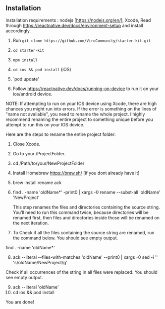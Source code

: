 ## Installation

Installation requirements : nodejs [https://nodejs.org/en/], Xcode, Read through https://reactnative.dev/docs/environment-setup and install accordingly.

1. Run `git clone https://github.com/ViroCommunity/starter-kit.git`
2. `cd starter-kit`
3. `npm install`
4. `cd ios && pod install` (iOS)
5. `pod update'

6. Follow https://reactnative.dev/docs/running-on-device to run it on your ios/android device.

NOTE: If attempting to run on your IOS device using Xcode, there are high chances you might run into errors. If the error is something on the lines of "name not available", you need to rename the whole project. I highly recommend renaming the entire project to something unique before you attempt to run this on your IOS device.

Here are the steps to rename the entire project folder:

1. Close Xcode.

2. Go to your /ProjectFolder.

3. cd /Path/to/your/NewProjectFolder
4. Install Homebrew https://brew.sh/ [if you dont already have it]
5. brew install rename ack
6. 
   find . -name 'oldName*' -print0 | xargs -0 rename --subst-all 'oldName' 'NewProject'
    
   This step renames the files and directories containing the source string. You’ll need to run this command twice, because directories will be renamed first, then files and directories inside those will be renamed on the next iteration.

  
7. To Check if all the files containing the source string are renamed, run the command below. You should see empty output.

  find . -name 'oldName*'

8. ack --literal --files-with-matches 'oldName' --print0 | xargs -0 sed -i '' 's/oldName/NewProject/g'

Check if all occurrences of the string in all files were replaced. You should see empty output.

 9. ack --literal 'oldName'
10. cd ios && pod install

You are done!

